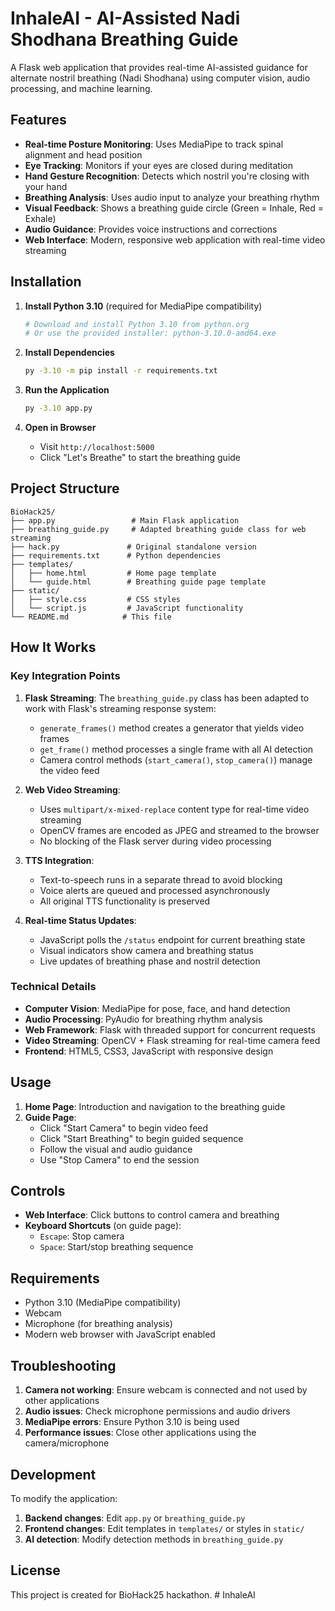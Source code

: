 # InhaleAI - AI-Assisted Nadi Shodhana Breathing Guide

A Flask web application that provides real-time AI-assisted guidance for alternate nostril breathing (Nadi Shodhana) using computer vision, audio processing, and machine learning.

## Features

- **Real-time Posture Monitoring**: Uses MediaPipe to track spinal alignment and head position
- **Eye Tracking**: Monitors if your eyes are closed during meditation
- **Hand Gesture Recognition**: Detects which nostril you're closing with your hand
- **Breathing Analysis**: Uses audio input to analyze your breathing rhythm
- **Visual Feedback**: Shows a breathing guide circle (Green = Inhale, Red = Exhale)
- **Audio Guidance**: Provides voice instructions and corrections
- **Web Interface**: Modern, responsive web application with real-time video streaming

## Installation

1. **Install Python 3.10** (required for MediaPipe compatibility)
   ```bash
   # Download and install Python 3.10 from python.org
   # Or use the provided installer: python-3.10.0-amd64.exe
   ```

2. **Install Dependencies**
   ```bash
   py -3.10 -m pip install -r requirements.txt
   ```

3. **Run the Application**
   ```bash
   py -3.10 app.py
   ```

4. **Open in Browser**
   - Visit `http://localhost:5000`
   - Click "Let's Breathe" to start the breathing guide

## Project Structure

```
BioHack25/
├── app.py                 # Main Flask application
├── breathing_guide.py     # Adapted breathing guide class for web streaming
├── hack.py               # Original standalone version
├── requirements.txt      # Python dependencies
├── templates/
│   ├── home.html         # Home page template
│   └── guide.html        # Breathing guide page template
├── static/
│   ├── style.css         # CSS styles
│   └── script.js         # JavaScript functionality
└── README.md            # This file
```

## How It Works

### Key Integration Points

1. **Flask Streaming**: The `breathing_guide.py` class has been adapted to work with Flask's streaming response system:
   - `generate_frames()` method creates a generator that yields video frames
   - `get_frame()` method processes a single frame with all AI detection
   - Camera control methods (`start_camera()`, `stop_camera()`) manage the video feed

2. **Web Video Streaming**: 
   - Uses `multipart/x-mixed-replace` content type for real-time video streaming
   - OpenCV frames are encoded as JPEG and streamed to the browser
   - No blocking of the Flask server during video processing

3. **TTS Integration**:
   - Text-to-speech runs in a separate thread to avoid blocking
   - Voice alerts are queued and processed asynchronously
   - All original TTS functionality is preserved

4. **Real-time Status Updates**:
   - JavaScript polls the `/status` endpoint for current breathing state
   - Visual indicators show camera and breathing status
   - Live updates of breathing phase and nostril detection

### Technical Details

- **Computer Vision**: MediaPipe for pose, face, and hand detection
- **Audio Processing**: PyAudio for breathing rhythm analysis
- **Web Framework**: Flask with threaded support for concurrent requests
- **Video Streaming**: OpenCV + Flask streaming for real-time camera feed
- **Frontend**: HTML5, CSS3, JavaScript with responsive design

## Usage

1. **Home Page**: Introduction and navigation to the breathing guide
2. **Guide Page**: 
   - Click "Start Camera" to begin video feed
   - Click "Start Breathing" to begin guided sequence
   - Follow the visual and audio guidance
   - Use "Stop Camera" to end the session

## Controls

- **Web Interface**: Click buttons to control camera and breathing
- **Keyboard Shortcuts** (on guide page):
  - `Escape`: Stop camera
  - `Space`: Start/stop breathing sequence

## Requirements

- Python 3.10 (MediaPipe compatibility)
- Webcam
- Microphone (for breathing analysis)
- Modern web browser with JavaScript enabled

## Troubleshooting

1. **Camera not working**: Ensure webcam is connected and not used by other applications
2. **Audio issues**: Check microphone permissions and audio drivers
3. **MediaPipe errors**: Ensure Python 3.10 is being used
4. **Performance issues**: Close other applications using the camera/microphone

## Development

To modify the application:

1. **Backend changes**: Edit `app.py` or `breathing_guide.py`
2. **Frontend changes**: Edit templates in `templates/` or styles in `static/`
3. **AI detection**: Modify detection methods in `breathing_guide.py`

## License

This project is created for BioHack25 hackathon.
#   I n h a l e A I  
 